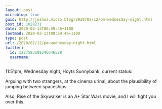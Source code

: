```yaml
---
layout: post
microblog: true
guid: http://joshua.micro.blog/2020/02/12/pm-wednesday-night.html
post_id: 1028271
date: 2020-02-13T00:59:46+1100
lastmod: 2020-02-13T00:59:46+1100
type: post
url: /2020/02/12/pm-wednesday-night.html
twitter:
  id: 1227593188346646528
  username: 
---
```

11:51pm, Wednesday night, Hoyts Sunnybank, current status:

Arguing with two strangers, at the cinema urinal, about the plausibility of jumping between spaceships.

Also, Rise of the Skywalker is an A+ Star Wars movie, and I will fight you over this.
